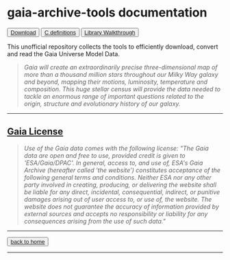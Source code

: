 # gaia-archive-tools documentation

<button class="btn">[Download](https://github.com/MrSinho/Gaia_Archive_Tools.git)</button>
<button class="btn">[C definitions](c-definitions)</button>
<button class="btn">[Library Walkthrough](library-walkthrough)</button>


This unofficial repository collects the tools to efficiently download, convert and read the Gaia Universe Model Data.

> *Gaia will create an extraordinarily precise three-dimensional map of more than a thousand million stars throughout our Milky Way galaxy and beyond, mapping their motions, luminosity, temperature and composition. This huge stellar census will provide the data needed to tackle an enormous range of important questions related to the origin, structure and evolutionary history of our galaxy.* 

---

## [Gaia License](https://www.cosmos.esa.int/web/gaia-users/license)

> *Use of the Gaia data comes with the following license:*
*"The Gaia data are open and free to use, provided credit is given to 'ESA/Gaia/DPAC'. In general, access to, and use of, ESA's Gaia Archive (hereafter called 'the website') constitutes acceptance of the following general terms and conditions. Neither ESA nor any other party involved in creating, producing, or delivering the website shall be liable for any direct, incidental, consequential, indirect, or punitive damages arising out of user access to, or use of, the website. The website does not guarantee the accuracy of information provided by external sources and accepts no responsibility or liability for any consequences arising from the use of such data."*

---

<button class="btn">[back to home](../../index)</button>

---